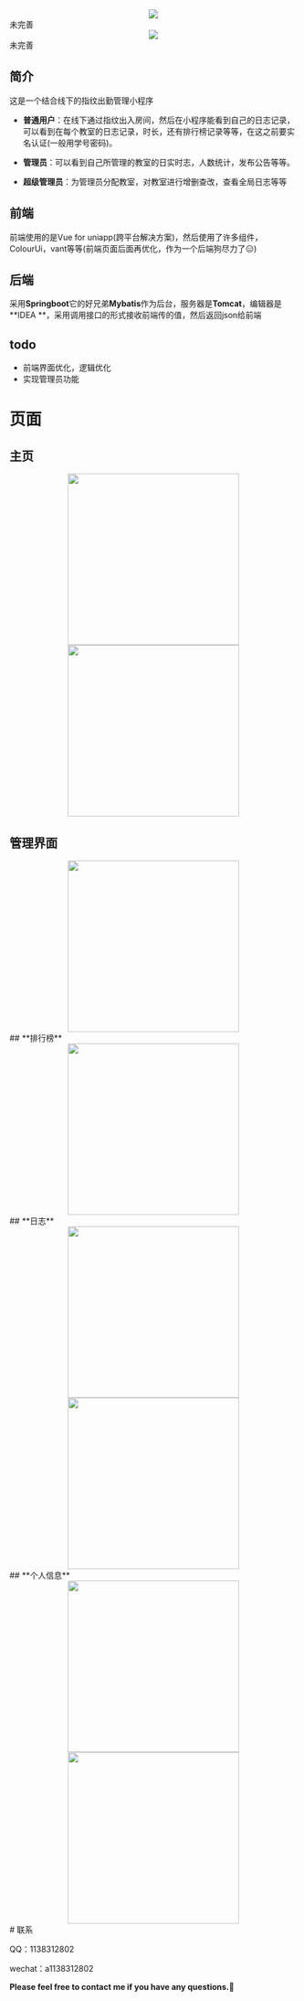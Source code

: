 <center><img src="pictures/attendanceMiniprogram.png"  /></center>
未完善
<center><img src="pictures/attendance.png"  /></center>
未完善

## 简介

这是一个结合线下的指纹出勤管理小程序

- **普通用户**：在线下通过指纹出入房间，然后在小程序能看到自己的日志记录，可以看到在每个教室的日志记录，时长，还有排行榜记录等等，在这之前要实名认证(一般用学号密码)。

- **管理员**：可以看到自己所管理的教室的日实时志，人数统计，发布公告等等。

- **超级管理员**：为管理员分配教室，对教室进行增删查改，查看全局日志等等

## 前端

前端使用的是Vue for uniapp(跨平台解决方案)，然后使用了许多组件，ColourUi，vant等等(前端页面后面再优化，作为一个后端狗尽力了:expressionless:) 

## 后端

采用**Springboot**它的好兄弟**Mybatis**作为后台，服务器是**Tomcat**，编辑器是**IDEA **，采用调用接口的形式接收前端传的值，然后返回json给前端

## todo

- 前端界面优化，逻辑优化
- 实现管理员功能

# 页面
## **主页**

<center><img src="pictures/home.jpg" width="300" /><img src="pictures/home2.jpg" width="300" /></center>

## **管理界面**

  <center><img src="pictures/charge.jpg" width="300"></center>
## **排行榜**

  <center><img src="pictures/rank.jpg" width="300" /></center>
## **日志**

  <center><img src="pictures/log.jpg" width="300" /><img src="pictures/log2.jpg" width="300" /></center>
## **个人信息**

  <center><img src="pictures/profile.jpg" width="300" /><img src="pictures/profile2.jpg" width="300" /></center>
# 联系

QQ：1138312802

wechat：a1138312802

**Please feel free to contact me if you have any questions.:call_me_hand:**



